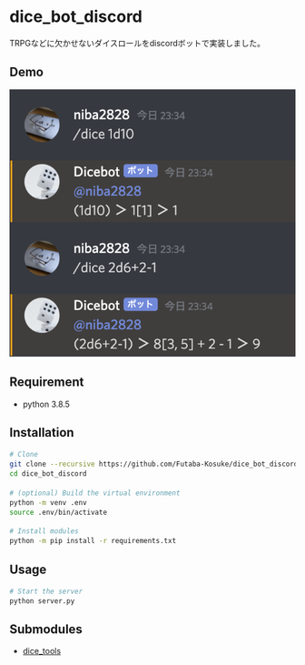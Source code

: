 # dice_bot_discord
 
TRPGなどに欠かせないダイスロールをdiscordボットで実装しました。
 
## Demo
 
![](./.imgs/readme_001.png)
 
## Requirement

* python 3.8.5
 
## Installation
 
```bash
# Clone
git clone --recursive https://github.com/Futaba-Kosuke/dice_bot_discord
cd dice_bot_discord

# (optional) Build the virtual environment
python -m venv .env
source .env/bin/activate

# Install modules
python -m pip install -r requirements.txt
```
 
## Usage
 
```bash
# Start the server
python server.py
```

## Submodules
- [dice_tools](https://github.com/Futaba-Kosuke/dice_tools)
